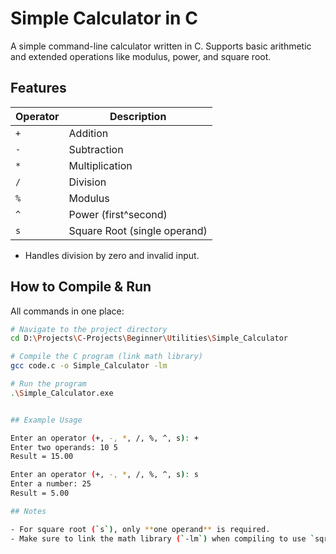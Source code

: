 # Simple Calculator in C

A simple command-line calculator written in C. Supports basic arithmetic and extended operations like modulus, power, and square root.

## Features

| Operator | Description                   |
|----------|-------------------------------|
| `+`      | Addition                       |
| `-`      | Subtraction                    |
| `*`      | Multiplication                 |
| `/`      | Division                       |
| `%`      | Modulus                        |
| `^`      | Power (first^second)           |
| `s`      | Square Root (single operand)   |

- Handles division by zero and invalid input.

## How to Compile & Run

All commands in one place:

```bash
# Navigate to the project directory
cd D:\Projects\C-Projects\Beginner\Utilities\Simple_Calculator

# Compile the C program (link math library)
gcc code.c -o Simple_Calculator -lm

# Run the program
.\Simple_Calculator.exe


## Example Usage

Enter an operator (+, -, *, /, %, ^, s): +  
Enter two operands: 10 5  
Result = 15.00  

Enter an operator (+, -, *, /, %, ^, s): s  
Enter a number: 25  
Result = 5.00  

## Notes

- For square root (`s`), only **one operand** is required.  
- Make sure to link the math library (`-lm`) when compiling to use `sqrt` and `pow`.
